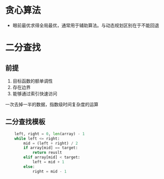 # 贪心算法

* 眼前最优求得全局最优，通常用于辅助算法。与动态规划区别在于不能回退

# 二分查找

## 前提

1. 目标函数的额单调性
2. 存在边界
3. 能够通过索引快速访问

一次去掉一半的数据，指数级时间复杂度的运算

## 二分查找模板

```python
    left, right = 0, len(array) - 1
    while left <= right:
        mid = (left + right) / 2
        if array[mid] == target:
            return reuslt
        elif array[mid] < target:
            left = mid + 1
        else:
            right = mid - 1
```